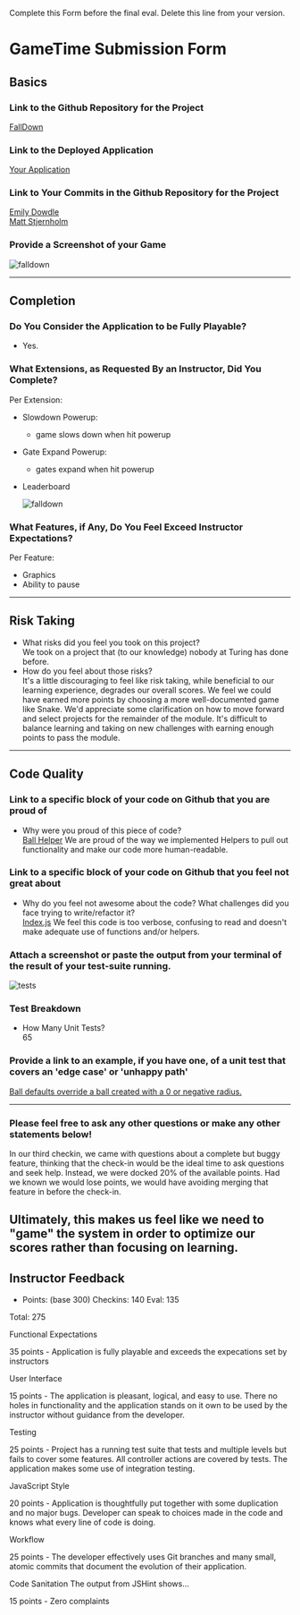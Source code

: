 Complete this Form before the final eval. Delete this line from your version.

# GameTime Submission Form

## Basics

### Link to the Github Repository for the Project
[FallDown](https://github.com/matt-stj/fall-down-js)

### Link to the Deployed Application
[Your Application](http://matt-stj.github.io/fall-down-js/)

### Link to Your Commits in the Github Repository for the Project
[Emily Dowdle](https://github.com/matt-stj/fall-down-js/commits?author=emilydowdle)  
[Matt Stjernholm](https://github.com/matt-stj/fall-down-js/commits?author=matt-stj)

### Provide a Screenshot of your Game
![falldown](http://g.recordit.co/onbODpkJDv.gif)

---

## Completion

### Do You Consider the Application to be Fully Playable?
 - Yes.

### What Extensions, as Requested By an Instructor, Did You Complete?
Per Extension:
- Slowdown Powerup:
  - game slows down when hit powerup
- Gate Expand Powerup:
  - gates expand when hit powerup
- Leaderboard

  ![falldown](http://g.recordit.co/onbODpkJDv.gif)


### What Features, if Any, Do You Feel Exceed Instructor Expectations?
Per Feature:
 - Graphics
 - Ability to pause  

----

## Risk Taking
- What risks did you feel you took on this project?  
We took on a project that (to our knowledge) nobody at Turing has done before.
- How do you feel about those risks?  
It's a little discouraging to feel like risk taking, while beneficial to our learning experience, degrades our overall
scores. We feel we could have earned more points by choosing a more well-documented game like Snake. We'd appreciate some clarification
on how to move forward and select projects for the remainder of the module. It's difficult to balance learning and taking on new
challenges with earning enough points to pass the module.

----

## Code Quality

### Link to a specific block of your code on Github that you are proud of
- Why were you proud of this piece of code?  
[Ball Helper](https://github.com/matt-stj/fall-down-js/blob/master/lib/helpers/ball-helpers.js)
We are proud of the way we implemented Helpers to pull out functionality and make our code more human-readable.

### Link to a specific block of your code on Github that you feel not great about
- Why do you feel not awesome about the code? What challenges did you face trying to write/refactor it?  
[Index.js](https://github.com/matt-stj/fall-down-js/blob/master/lib/index.js)
We feel this code is too verbose, confusing to read and doesn't make adequate use of functions and/or helpers.

### Attach a screenshot or paste the output from your terminal of the result of your test-suite running.
![tests](http://i66.tinypic.com/2exvtjc.png)

### Test Breakdown
- How Many Unit Tests?  
65

### Provide a link to an example, if you have one, of a unit test that covers an 'edge case' or 'unhappy path'
[Ball defaults override a ball created with a 0 or negative radius.](https://github.com/matt-stj/fall-down-js/blob/master/test/ball-test.js#L65-L138)

-----

### Please feel free to ask any other questions or make any other statements below!
In our third checkin, we came with questions about a complete but buggy feature, thinking that the check-in would
be the ideal time to ask questions and seek help. Instead, we were docked 20% of the available points. Had we known we would
lose points, we would have avoiding merging that feature in before the check-in.

Ultimately, this makes us feel like we need to "game" the system in order to optimize our scores rather than focusing
on learning.
-----

## Instructor Feedback

- Points: (base 300)
Checkins: 140
Eval: 135

Total: 275

Functional Expectations

35 points - Application is fully playable and exceeds the expecations set by instructors

User Interface

15 points - The application is pleasant, logical, and easy to use. There no holes in functionality and the application stands on it own to be used by the instructor without guidance from the developer.

Testing

25 points - Project has a running test suite that tests and multiple levels but fails to cover some features. All controller actions are covered by tests. The application makes some use of integration testing.

JavaScript Style

20 points - Application is thoughtfully put together with some duplication and no major bugs. Developer can speak to choices made in the code and knows what every line of code is doing.

Workflow

25 points - The developer effectively uses Git branches and many small, atomic commits that document the evolution of their application.

Code Sanitation
The output from JSHint shows…

15 points - Zero complaints
